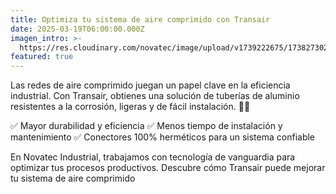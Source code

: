 ```yaml
---
title: Optimiza tu sistema de aire comprimido con Transair
date: 2025-03-19T06:00:00.000Z
imagen_intro: >-
  https://res.cloudinary.com/novatec/image/upload/v1739222675/1738273026813_mnddef.jpg
featured: true
---
```


Las redes de aire comprimido juegan un papel clave en la eficiencia industrial. Con Transair, obtienes una solución de tuberías de aluminio resistentes a la corrosión, ligeras y de fácil instalación. 💨🔧

✅ Mayor durabilidad y eficiencia
✅ Menos tiempo de instalación y mantenimiento
✅ Conectores 100% herméticos para un sistema confiable

En Novatec Industrial, trabajamos con tecnología de vanguardia para optimizar tus procesos productivos. Descubre cómo Transair puede mejorar tu sistema de aire comprimido

